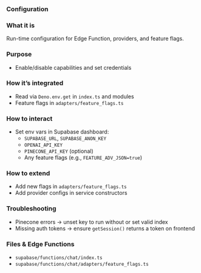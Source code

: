 ### Configuration

### What it is
Run-time configuration for Edge Function, providers, and feature flags.

### Purpose
- Enable/disable capabilities and set credentials

### How it’s integrated
- Read via `Deno.env.get` in `index.ts` and modules
- Feature flags in `adapters/feature_flags.ts`

### How to interact
- Set env vars in Supabase dashboard:
  - `SUPABASE_URL`, `SUPABASE_ANON_KEY`
  - `OPENAI_API_KEY`
  - `PINECONE_API_KEY` (optional)
  - Any feature flags (e.g., `FEATURE_ADV_JSON=true`)

### How to extend
- Add new flags in `adapters/feature_flags.ts`
- Add provider configs in service constructors

### Troubleshooting
- Pinecone errors → unset key to run without or set valid index
- Missing auth tokens → ensure `getSession()` returns a token on frontend

### Files & Edge Functions
- `supabase/functions/chat/index.ts`
- `supabase/functions/chat/adapters/feature_flags.ts`
